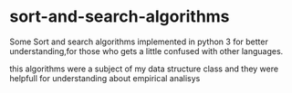 # sort-and-search-algorithms

Some Sort and search algorithms implemented in python 3 for better understanding,for those who gets a little confused with other languages.

this algorithms were a subject of my data structure class and they were helpfull for understanding about empirical analisys
